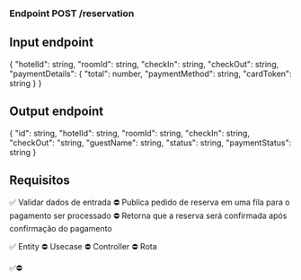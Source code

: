 ### Endpoint POST /reservation

## Input endpoint
{
  "hotelId": string,
  "roomId": string,
  "checkIn": string,
  "checkOut": string,
  "paymentDetails": {
    "total": number,
    "paymentMethod": string,
    "cardToken": string
  }
}


## Output endpoint
{
  "id": string,
  "hotelId": string,
  "roomId": string,
  "checkIn": string,
  "checkOut": "string,
  "guestName": string,
  "status": string,
  "paymentStatus": string
}


## Requisitos
✅ Validar dados de entrada
⛔ Publica pedido de reserva em uma fila para o pagamento ser processado
⛔ Retorna que a reserva será confirmada após confirmação do pagamento

✅ Entity
⛔ Usecase
⛔ Controller
⛔ Rota

✅⛔